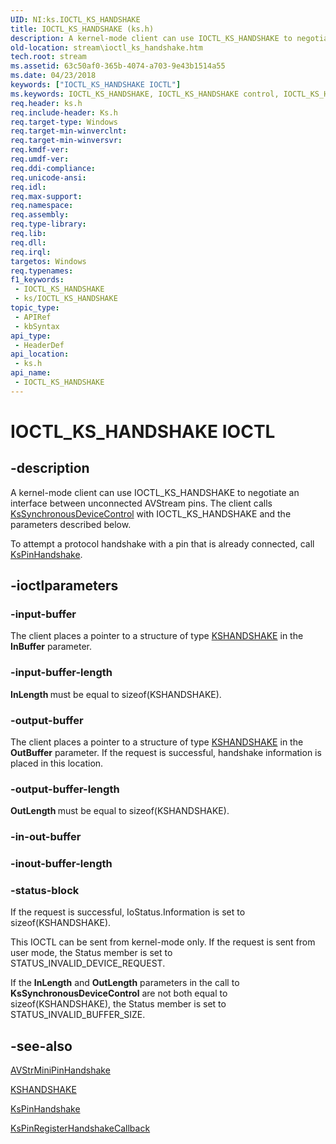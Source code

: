 ```yaml
---
UID: NI:ks.IOCTL_KS_HANDSHAKE
title: IOCTL_KS_HANDSHAKE (ks.h)
description: A kernel-mode client can use IOCTL_KS_HANDSHAKE to negotiate an interface between unconnected AVStream pins.
old-location: stream\ioctl_ks_handshake.htm
tech.root: stream
ms.assetid: 63c50af0-365b-4074-a703-9e43b1514a55
ms.date: 04/23/2018
keywords: ["IOCTL_KS_HANDSHAKE IOCTL"]
ms.keywords: IOCTL_KS_HANDSHAKE, IOCTL_KS_HANDSHAKE control, IOCTL_KS_HANDSHAKE control code [Streaming Media Devices], ks-ioctl_f848d65c-b795-439e-a8a1-d4c2e0764ef1.xml, ks/IOCTL_KS_HANDSHAKE, stream.ioctl_ks_handshake
req.header: ks.h
req.include-header: Ks.h
req.target-type: Windows
req.target-min-winverclnt: 
req.target-min-winversvr: 
req.kmdf-ver: 
req.umdf-ver: 
req.ddi-compliance: 
req.unicode-ansi: 
req.idl: 
req.max-support: 
req.namespace: 
req.assembly: 
req.type-library: 
req.lib: 
req.dll: 
req.irql: 
targetos: Windows
req.typenames: 
f1_keywords:
 - IOCTL_KS_HANDSHAKE
 - ks/IOCTL_KS_HANDSHAKE
topic_type:
 - APIRef
 - kbSyntax
api_type:
 - HeaderDef
api_location:
 - ks.h
api_name:
 - IOCTL_KS_HANDSHAKE
---
```


# IOCTL_KS_HANDSHAKE IOCTL


## -description

A kernel-mode client can use IOCTL_KS_HANDSHAKE to negotiate an interface between unconnected AVStream pins. The client calls <a href="https://docs.microsoft.com/windows-hardware/drivers/ddi/ksproxy/nf-ksproxy-kssynchronousdevicecontrol">KsSynchronousDeviceControl</a> with IOCTL_KS_HANDSHAKE and the parameters described below.

To attempt a protocol handshake with a pin that is already connected, call <a href="https://docs.microsoft.com/windows-hardware/drivers/ddi/ks/nf-ks-kspinhandshake">KsPinHandshake</a>.

## -ioctlparameters

### -input-buffer

The client places a pointer to a structure of type <a href="https://docs.microsoft.com/windows-hardware/drivers/ddi/ks/ns-ks-kshandshake">KSHANDSHAKE</a> in the <b>InBuffer</b> parameter.

### -input-buffer-length

<b>InLength </b>must be equal to sizeof(KSHANDSHAKE).

### -output-buffer

The client places a pointer to a structure of type <a href="https://docs.microsoft.com/windows-hardware/drivers/ddi/ks/ns-ks-kshandshake">KSHANDSHAKE</a> in the <b>OutBuffer</b> parameter. If the request is successful, handshake information is placed in this location.

### -output-buffer-length

<b>OutLength </b>must be equal to sizeof(KSHANDSHAKE).

### -in-out-buffer

### -inout-buffer-length

### -status-block

If the request is successful, IoStatus.Information is set to sizeof(KSHANDSHAKE).

This IOCTL can be sent from kernel-mode only. If the request is sent from user mode, the Status member is set to STATUS_INVALID_DEVICE_REQUEST. 

If the <b>InLength</b> and <b>OutLength</b> parameters in the call to <b>KsSynchronousDeviceControl</b> are not both equal to sizeof(KSHANDSHAKE), the Status member is set to STATUS_INVALID_BUFFER_SIZE.

## -see-also

<a href="https://docs.microsoft.com/windows-hardware/drivers/ddi/ks/nc-ks-pfnkspinhandshake">AVStrMiniPinHandshake</a>



<a href="https://docs.microsoft.com/windows-hardware/drivers/ddi/ks/ns-ks-kshandshake">KSHANDSHAKE</a>



<a href="https://docs.microsoft.com/windows-hardware/drivers/ddi/ks/nf-ks-kspinhandshake">KsPinHandshake</a>



<a href="https://docs.microsoft.com/windows-hardware/drivers/ddi/ks/nf-ks-kspinregisterhandshakecallback">KsPinRegisterHandshakeCallback</a>

